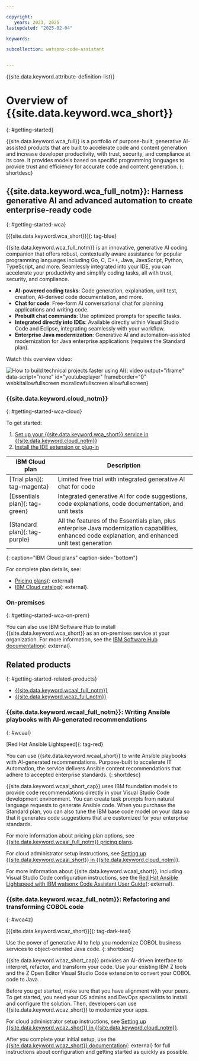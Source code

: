 ```yaml
---

copyright:
   years: 2023, 2025
lastupdated: "2025-02-04"

keywords:

subcollection: watsonx-code-assistant


---
```


{{site.data.keyword.attribute-definition-list}}

# Overview of {{site.data.keyword.wca_short}}
{: #getting-started}

{{site.data.keyword.wca_full}} is a portfolio of purpose-built, generative AI-assisted products that are built to accelerate code and content generation and increase developer productivity, with trust, security, and compliance at its core. It provides models based on specific programming languages to provide trust and efficiency for accurate code and content generation.
{: shortdesc}

## {{site.data.keyword.wca_full_notm}}: Harness generative AI and advanced automation to create enterprise-ready code
{: #getting-started-wca}

[{{site.data.keyword.wca_short}}]{: tag-blue}

{{site.data.keyword.wca_full_notm}} is an innovative, generative AI coding companion that offers robust, contextually aware assistance for popular programming languages including Go, C, C++, Java, JavaScript, Python, TypeScript, and more. Seamlessly integrated into your IDE, you can accelerate your productivity and simplify coding tasks, all with trust, security, and compliance.

- **AI-powered coding tasks**: Code generation, explanation, unit test, creation, AI-derived code documentation, and more.
- **Chat for code**: Free-form AI conversational chat for planning applications and writing code.
- **Prebuilt chat commands**: Use optimized prompts for specific tasks.
- **Integrated directly into IDEs**: Available directly within Visual Studio Code and Eclipse, integrating seamlessly with your workflow.
- **Enterprise Java modernization**: Generative AI and automation-assisted modernization for Java enterprise applications (requires the Standard plan).

Watch this overview video:

![How to build technical projects faster using AI](https://www.youtube.com/embed/88mzHgXaXvk){: video output="iframe" data-script="none" id="youtubeplayer" frameborder="0" webkitallowfullscreen mozallowfullscreen allowfullscreen}

### {{site.data.keyword.cloud_notm}}
{: #getting-started-wca-cloud}

To get started:
1. [Set up your {{site.data.keyword.wca_short}} service in {{site.data.keyword.cloud_notm}}](/docs/watsonx-code-assistant?topic=watsonx-code-assistant-cloud-setup-wca)
1. [Install the IDE extension or plug-in](/docs/watsonx-code-assistant?topic=watsonx-code-assistant-cloud-setup-wca-extensions)

| IBM Cloud plan | Description |
| --- | --- |
| [Trial plan]{: tag-magenta} | Limited free trial with integrated generative AI chat for code |
| [Essentials plan]{: tag-green} | Integrated generative AI for code suggestions, code explanations, code documentation, and unit tests |
| [Standard plan]{: tag-purple} | All the features of the Essentials plan, plus enterprise Java modernization capabilities, enhanced code explanation, and enhanced unit test generation |
{: caption="IBM Cloud plans" caption-side="bottom"}

For complete plan details, see:
- [Pricing plans](https://www.ibm.com/products/watsonx-code-assistant/pricing){: external}
- [IBM Cloud catalog](https://cloud.ibm.com/catalog/services/ibm-watsonx-code-assistant){: external}.

### On-premises
{: #getting-started-wca-on-prem}

You can also use IBM Software Hub to install {{site.data.keyword.wca_short}} as an on-premises service at your organization. For more information, see the [IBM Software Hub documentation](https://www.ibm.com/docs/en/software-hub/5.1.x?topic=services-watsonx-code-assistant){: external}.

## Related products
{: #getting-started-related-products}

- [{{site.data.keyword.wcaal_full_notm}}](#wcaal)
- [{{site.data.keyword.wcaz_full_notm}}](#wca4z)

### {{site.data.keyword.wcaal_full_notm}}: Writing Ansible playbooks with AI-generated recommendations
{: #wcaal}

[Red Hat Ansible Lightspeed]{: tag-red}

You can use {{site.data.keyword.wcaal_short}} to write Ansible playbooks with AI-generated recommendations. Purpose-built to accelerate IT Automation, the service delivers Ansible content recommendations that adhere to accepted enterprise standards.
{: shortdesc}

{{site.data.keyword.wcaal_short_cap}} uses IBM foundation models to provide code recommendations directly in your Visual Studio Code development environment. You can create task prompts from natural language requests to generate Ansible code. When you purchase the Standard plan, you can also tune the IBM base code model on your data so that it generates code suggestions that are customized for your enterprise standards.

For more information about pricing plan options, see [{{site.data.keyword.wcaal_full_notm}} pricing plans](/docs/watsonx-code-assistant?topic=watsonx-code-assistant-ansible-pricing).

For cloud administrator setup instructions, see [Setting up {{site.data.keyword.wcaal_short}} in {{site.data.keyword.cloud_notm}}](/docs/watsonx-code-assistant?topic=watsonx-code-assistant-cloud-setup-a).

For more information about {{site.data.keyword.wcaal_short}}, including Visual Studio Code configuration instructions, see the [Red Hat Ansible Lightspeed with IBM watsonx Code Assistant User Guide](https://docs.redhat.com/en/documentation/red_hat_ansible_lightspeed_with_ibm_watsonx_code_assistant/2.x_latest/html/red_hat_ansible_lightspeed_with_ibm_watsonx_code_assistant_user_guide/index){: external}.


### {{site.data.keyword.wcaz_full_notm}}: Refactoring and transforming COBOL code
{: #wca4z}

[{{site.data.keyword.wcaz_short}}]{: tag-dark-teal}

Use the power of generative AI to help you modernize COBOL business services to object-oriented Java code.
{: shortdesc}

{{site.data.keyword.wcaz_short_cap}} provides an AI-driven interface to interpret, refactor, and transform your code. Use your existing IBM Z tools and the Z Open Editor Visual Studio Code extension to convert your COBOL code to Java.

Before you get started, make sure that you have alignment with your peers. To get started, you need your OS admins and DevOps specialists to install and configure the solution. Then, developers can use {{site.data.keyword.wcaz_short}} to modernize your apps.

For cloud administrator setup instructions, see [Setting up {{site.data.keyword.wcaz_short}} in {{site.data.keyword.cloud_notm}}](/docs/watsonx-code-assistant?topic=watsonx-code-assistant-cloud-setup-z).

After you complete your initial setup, use the [{{site.data.keyword.wcaz_short}} documentation](https://www.ibm.com/docs/en/watsonx/watsonx-code-assistant-4z){: external} for full instructions about configuration and getting started as quickly as possible.
